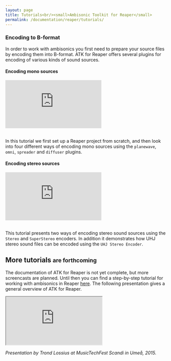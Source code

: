 ```yaml
---
layout: page
title: Tutorials<br/><small>Ambisonic Toolkit for Reaper</small>
permalink: /documentation/reaper/tutorials/
---
```


      
### Encoding to B-format

<p class="lead">In order to work with ambisonics you first need to prepare your source files by encoding them into B-format. ATK for Reaper offers several plugins for encoding of various kinds of sound sources.</p>

<div class="row">
  <div class="col-md-6">
    <h4>Encoding mono sources</h4>
    <div class="embed-responsive embed-responsive-16by9">
      <iframe class="embed-responsive-item" src="https://player.vimeo.com/video/182434517?portrait=0" frameborder="0" webkitallowfullscreen mozallowfullscreen allowfullscreen></iframe>
    </div>
    <p><br/>In this tutorial we first set up a Reaper project from scratch, and then look into four different ways of encoding mono sources using the <code>planewave</code>, <code>omni</code>, <code>spreader</code> and <code>diffuser</code> plugins.</p>
  </div> <!-- column -->
  <div class="col-md-6">
    <h4>Encoding stereo sources</h4>
    <div class="embed-responsive embed-responsive-16by9">
      <iframe class="embed-responsive-item" src="https://player.vimeo.com/video/182525307?portrait=0" frameborder="0" webkitallowfullscreen mozallowfullscreen allowfullscreen></iframe>
    </div>
    <p><br/>This tutorial presents two ways of encoding stereo sound sources using the <code>Stereo</code> and <code>SuperStereo</code> encoders. In addition it demonstrates how UHJ stereo sound files can be encoded using the <code>UHJ Stereo Encoder</code>.</p>
  </div> <!-- column -->
</div> <!-- row -->

<h2>More tutorials <small>are forthcoming</small></h2>

<p class="lead">The documentation of ATK for Reaper is not yet complete, but more screencasts are planned. Until then you can find a step-by-step tutorial for working with ambisonics in Reaper <a href="https://dxarts.washington.edu/wiki/ambisonic-mixing-reaper" >here</a>. The following presentation gives a general overview of ATK for Reaper.</p>

<div class="row">
  <div class="col-md-8 col-md-offset-2">
    <div class="embed-responsive embed-responsive-16by9">
      <iframe class="embed-responsive-item" src="https://www.youtube.com/embed/_da97ALqAY4"></iframe>
    </div>
    <p><em>Presentation by Trond Lossius at MusicTechFest Scandi in Umeå, 2015.</em></p>
  </dov>  <!-- column -->
  <div class="col-md-12">
</div> <!-- row -->

&nbsp;

